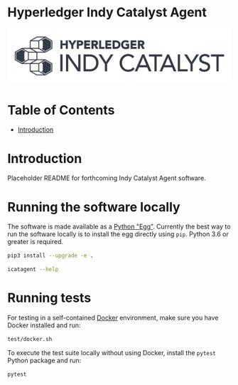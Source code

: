 # Hyperledger Indy Catalyst Agent <!-- omit in toc -->

![logo](/docs/assets/indy-catalyst-logo-bw.png)

# Table of Contents <!-- omit in toc -->

- [Introduction](#introduction)

# Introduction

Placeholder README for forthcoming Indy Catalyst Agent software.

# Running the software locally

The software is made available as a [Python "Egg"](https://wiki.python.org/moin/egg).
Currently the best way to run the software locally is to install the egg directly using `pip`.
Python 3.6 or greater is required.

```sh
pip3 install --upgrade -e .
```

```sh
icatagent --help
```

# Running tests

For testing in a self-contained [Docker](https://www.docker.com/) environment, make sure
you have Docker installed and run:

```sh
test/docker.sh
```

To execute the test suite locally without using Docker, install the `pytest` Python package
and run:

```sh
pytest
```
